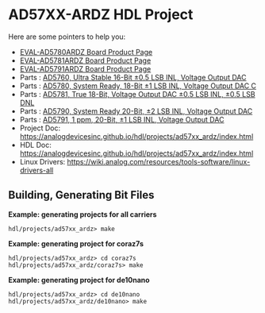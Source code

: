 # AD57XX-ARDZ HDL Project

Here are some pointers to help you:
  * [EVAL-AD5780ARDZ Board Product Page](https://www.analog.com/EVAL-AD5780ARDZ)
  * [EVAL-AD5781ARDZ Board Product Page](https://www.analog.com/EVAL-AD5781ARDZ)
  * [EVAL-AD5791ARDZ Board Product Page](https://www.analog.com/EVAL-AD5791ARDZ)
  * Parts : [AD5760, Ultra Stable 16-Bit ±0.5 LSB INL, Voltage Output DAC ](https://www.analog.com/ad5760)
  * Parts : [AD5780, System Ready, 18-Bit ±1 LSB INL, Voltage Output DAC C](https://www.analog.com/ad5780)
  * Parts : [AD5781, True 18-Bit, Voltage Output DAC ±0.5 LSB INL, ±0.5 LSB DNL ](https://www.analog.com/ad5781)
  * Parts : [AD5790, System Ready 20-Bit, ±2 LSB INL, Voltage Output DAC ](https://www.analog.com/ad5790)
  * Parts : [AD5791, 1 ppm, 20-Bit, ±1 LSB INL, Voltage Output DAC](https://www.analog.com/ad5791)
  * Project Doc: https://analogdevicesinc.github.io/hdl/projects/ad57xx_ardz/index.html
  * HDL Doc: https://analogdevicesinc.github.io/hdl/projects/ad57xx_ardz/index.html
  * Linux Drivers: https://wiki.analog.com/resources/tools-software/linux-drivers-all

  ## Building, Generating Bit Files

**Example: generating projects for all carriers**
```
hdl/projects/ad57xx_ardz> make
```

**Example: generating project for coraz7s**
```
hdl/projects/ad57xx_ardz> cd coraz7s
hdl/projects/ad57xx_ardz/coraz7s> make
```

**Example: generating project for de10nano**
```
hdl/projects/ad57xx_ardz> cd de10nano
hdl/projects/ad57xx_ardz/de10nano> make
```
